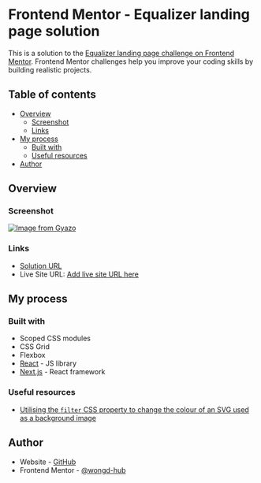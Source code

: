 # Frontend Mentor - Equalizer landing page solution

This is a solution to the [Equalizer landing page challenge on Frontend Mentor](https://www.frontendmentor.io/challenges/equalizer-landing-page-7VJ4gp3DE). Frontend Mentor challenges help you improve your coding skills by building realistic projects. 

## Table of contents

- [Overview](#overview)
  - [Screenshot](#screenshot)
  - [Links](#links)
- [My process](#my-process)
  - [Built with](#built-with)
  - [Useful resources](#useful-resources)
- [Author](#author)
## Overview
### Screenshot

[![Image from Gyazo](https://i.gyazo.com/4aff16710624cd1515a729ced68d6af4.gif)](https://gyazo.com/4aff16710624cd1515a729ced68d6af4)

### Links

- [Solution URL](https://github.com/wongd-hub/fm-equalizer-landing-page)
- Live Site URL: [Add live site URL here](https://your-live-site-url.com)

## My process

### Built with

- Scoped CSS modules
- CSS Grid
- Flexbox
- [React](https://reactjs.org/) - JS library
- [Next.js](https://nextjs.org/) - React framework

### Useful resources

- [Utilising the `filter` CSS property to change the colour of an SVG used as a background image](https://codepen.io/sosuke/pen/Pjoqqp)
## Author

- Website - [GitHub](https://github.com/wongd-hub)
- Frontend Mentor - [@wongd-hub](https://www.frontendmentor.io/profile/wongd-hub)
